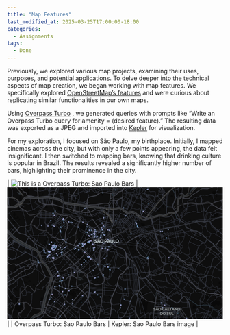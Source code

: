 ```yaml
---
title: "Map Features"
last_modified_at: 2025-03-25T17:00:00-18:00
categories:
  - Assignments
tags:
  - Done
---
```


Previously, we explored various map projects, examining their uses, purposes, and potential applications. To delve deeper into the technical aspects of map creation, we began working with map features. We specifically explored [OpenStreetMap’s features](https://wiki.openstreetmap.org/wiki/Map_features) and were curious about replicating similar functionalities in our own maps.

Using [Overpass Turbo](https://overpass-turbo.eu/) , we generated queries with prompts like “Write an Overpass Turbo query for amenity = (desired feature).” The resulting data was exported as a JPEG and imported into [Kepler](https://kepler.gl/demo) for visualization.

For my exploration, I focused on São Paulo, my birthplace. Initially, I mapped cinemas across the city, but with only a few points appearing, the data felt insignificant. I then switched to mapping bars, knowing that drinking culture is popular in Brazil. The results revealed a significantly higher number of bars, highlighting their prominence in the city.

| ![This is a Overpass Turbo: Sao Paulo Bars](/assets/images/map-feature/map-feature-overpassturbo.png "This is a POverpass Turbo: Sao Paulo Bars image.") | ![This is a Kepler: Sao Paulo Bars image](/assets/images/map-feature/map-feature-kepler.png "This is a Kepler: Sao Paulo Bars image") |
| Overpass Turbo: Sao Paulo Bars | Kepler: Sao Paulo Bars image |